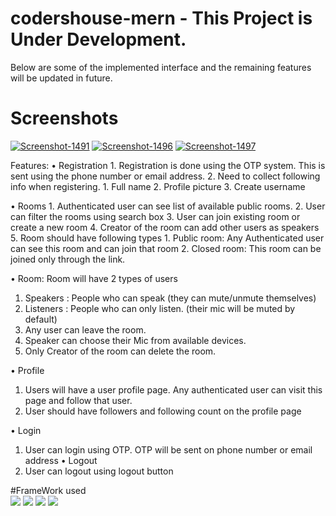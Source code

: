 # codershouse-mern - This Project is Under Development. 
Below are some of the implemented interface and the remaining features will be updated in future.

# Screenshots
<a href="https://ibb.co/fpMh6zX"><img src="https://i.ibb.co/fpMh6zX/Screenshot-1491.png" alt="Screenshot-1491" border="0"></a> <a href="https://ibb.co/Js0p7Gk"><img src="https://i.ibb.co/Js0p7Gk/Screenshot-1496.png" alt="Screenshot-1496" border="0"></a> <a href="https://ibb.co/b6s0N0B"><img src="https://i.ibb.co/b6s0N0B/Screenshot-1497.png" alt="Screenshot-1497" border="0"></a>

Features:
• Registration 
    1. Registration is done using the OTP system. This is sent using the phone number or email address. 
    2. Need to collect following info when registering.
         1. Full name
         2. Profile picture
         3. Create username 
            

• Rooms
    1. Authenticated user can see list of available public rooms.
    2. User can filter the rooms using search box
    3. User can join existing room or create a new room
    4. Creator of the room can add other users as speakers
    5. Room should have following types
       1. Public room: Any Authenticated user can see this room and can join that room
       2. Closed room: This room can be joined only through the link.

• Room:
  Room will have 2 types of users
  1. Speakers : People who can speak (they can mute/unmute themselves)
  2. Listeners : People who can only listen. (their mic will be muted by default) 
  3. Any user can leave the room.
  4. Speaker can choose their Mic from available devices. 
  5. Only Creator of the room can delete the room.

• Profile
  1. Users will have a user profile page. Any authenticated user can visit this page and follow
that user. 
  2. User should have followers and following count on the profile page

• Login
  1. User can login using OTP. OTP will be sent on phone number or email address
• Logout
   2. User can logout using logout button

#FrameWork used 
<br>
<img src="https://img.icons8.com/color/50/000000/react-native.png"/> 
<img src="https://img.icons8.com/color/48/000000/nodejs.png"/>
<img src="https://img.icons8.com/color/48/000000/redux.png"/>
<img src="https://img.icons8.com/color/48/000000/mongodb.png"/>

